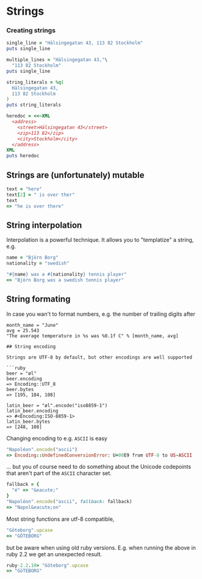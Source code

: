 # Strings

### Creating strings

```ruby
single_line = "Hälsingegatan 43, 113 82 Stockholm"
puts single_line

multiple_lines = "Hälsingegatan 43,"\
  "113 82 Stockholm"
puts single_line

string_literals = %q(
  Hälsingegatan 43,
  113 82 Stockholm
)
puts string_literals

heredoc = <<~XML
  <address>
    <street>Hälsingegatan 43</street>
    <zip>113 82</zip>
    <city>Stockholm</city>
  </address>
XML
puts heredoc
```

## Strings are (unfortunately) mutable

```ruby
text = "here"
text[2] = " is over ther"
text
=> "he is over there"
```

## String interpolation

Interpolation is a powerful technique. It allows you to "templatize" a string, e.g.

```ruby
name = "Björn Borg"
nationality = "swedish"

"#{name} was a #{nationality} tennis player"
=> "Björn Borg was a swedish tennis player"
```

## String formating

In case you wan't to format numbers, e.g. the number of trailing digits after  

```
month_name = "June"
avg = 25.543
"The average temperature in %s was %0.1f C" % [month_name, avg]

## String encoding

Strings are UTF-8 by default, but other encodings are well supported

```ruby
beer = "øl"
beer.encoding
=> Encoding::UTF_8
beer.bytes
=> [195, 184, 108]

latin_beer = "øl".encode("iso8859-1")
latin_beer.encoding
=> #<Encoding:ISO-8859-1>
latin_beer.bytes
=> [248, 108]
```

Changing encoding to e.g. `ASCII` is easy

```ruby
"Napoléon".encode("ascii")
=> Encoding::UndefinedConversionError: U+00E9 from UTF-8 to US-ASCII
```

... but you of course need to do something about the Unicode codepoints that aren't part of the `ASCII` character set.

```ruby
fallback = {
  "é" => "&eacute;"
}
"Napoléon".encode("ascii", fallback: fallback)
=> "Napol&eacute;on"
```

Most string functions are utf-8 compatible,

```ruby
"Göteborg".upcase
=> "GÖTEBORG"
```

but be aware when using old ruby versions. E.g. when running the above in ruby 2.2 we get an unexpected result.

```ruby
ruby-2.2.10> "Göteborg".upcase
=> "GöTEBORG"
```

